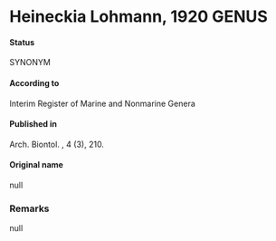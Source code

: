 Heineckia Lohmann, 1920 GENUS
=======

#### Status
SYNONYM

#### According to
Interim Register of Marine and Nonmarine Genera

#### Published in
Arch. Biontol. , 4 (3), 210.

#### Original name
null

### Remarks
null